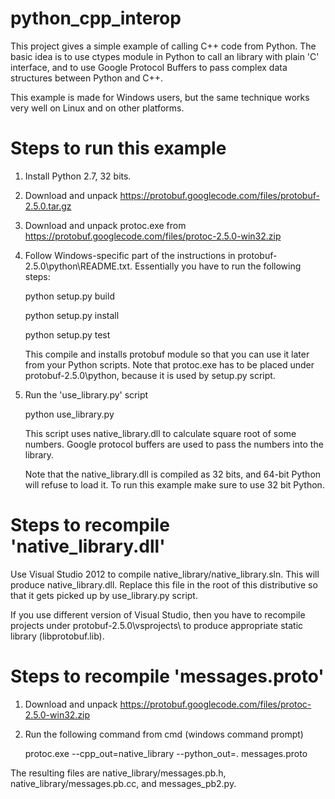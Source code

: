 python_cpp_interop
==================

This project gives a simple example of calling C++ code from Python.
The basic idea is to use ctypes module in Python to call an library with plain 'C' interface,
and to use Google Protocol Buffers to pass complex data structures between Python and C++.

This example is made for Windows users, but the same technique works very well on Linux and on other platforms.

Steps to run this example
=========================

1. Install Python 2.7, 32 bits.

2. Download and unpack https://protobuf.googlecode.com/files/protobuf-2.5.0.tar.gz

3. Download and unpack protoc.exe from https://protobuf.googlecode.com/files/protoc-2.5.0-win32.zip

4. Follow Windows-specific part of the instructions in protobuf-2.5.0\python\README.txt.
   Essentially you have to run the following steps:

      python setup.py build
      
      python setup.py install
      
      python setup.py test

    This compile and installs protobuf module so that you can use it later from your Python scripts.
    Note that protoc.exe has to be placed under protobuf-2.5.0\python, because it is used by setup.py script.

5. Run the 'use_library.py' script

      python use_library.py

   This script uses native_library.dll to calculate square root of some numbers.
   Google protocol buffers are used to pass the numbers into the library.
   
   Note that the native_library.dll is compiled as 32 bits, and 64-bit Python will refuse to load it.
   To run this example make sure to use 32 bit Python.


Steps to recompile 'native_library.dll'
=======================================

Use Visual Studio 2012 to compile native_library/native_library.sln.
This will produce native_library.dll. Replace this file in the root of this
distributive so that it gets picked up by use_library.py script.

If you use different version of Visual Studio, then you have to recompile projects 
under protobuf-2.5.0\vsprojects\ to produce appropriate static library
(libprotobuf.lib).


Steps to recompile 'messages.proto'
===================================

1. Download and unpack https://protobuf.googlecode.com/files/protoc-2.5.0-win32.zip
2. Run the following command from cmd (windows command prompt)

   protoc.exe --cpp_out=native_library --python_out=. messages.proto

The resulting files are native_library/messages.pb.h, native_library/messages.pb.cc, and messages_pb2.py.
